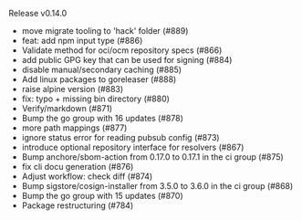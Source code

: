 Release v0.14.0

- move migrate tooling to 'hack' folder (#889)
- feat: add npm input type (#886)
- Validate method for oci/ocm repository specs (#866)
- add public GPG key that can be used for signing (#884)
- disable manual/secondary caching (#885)
- Add linux packages to goreleaser (#888)
- raise alpine version (#883)
- fix: typo + missing bin directory (#880)
- Verify/markdown (#871)
- Bump the go group with 16 updates (#878)
- more path mappings (#877)
- ignore status error for reading pubsub config (#873)
- introduce optional repository interface for resolvers (#867)
- Bump anchore/sbom-action from 0.17.0 to 0.17.1 in the ci group (#875)
- fix cli docu generation (#876)
- Adjust workflow: check diff (#874)
- Bump sigstore/cosign-installer from 3.5.0 to 3.6.0 in the ci group (#868)
- Bump the go group with 15 updates (#870)
- Package restructuring (#784)

